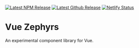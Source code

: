 [![Latest NPM Release](https://img.shields.io/npm/v/@natedunn/vue-zephyrs.svg?logo=npm&color=d10000&style=for-the-badge)](https://www.npmjs.com/package/@natedunn/vue-zephyrs)
[![Latest Github Release](https://img.shields.io/github/v/release/natedunn/vue-zephyrs?logo=github&color=000000&label=Github&style=for-the-badge)](https://github.com/natedunn/vue-zephyrs/releases)
[![Netlify Status](https://img.shields.io/netlify/1948f52b-d0e7-4180-a535-41b80f682d4e?color=00cebf&logo=Netlify&label=Docs&style=for-the-badge)](https://app.netlify.com/sites/vue-zephyrs/deploys)

# Vue Zephyrs

An experimental component library for Vue. 
